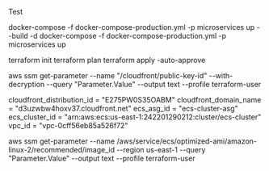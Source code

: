 Test

docker-compose -f docker-compose-production.yml -p microservices up --build -d
docker-compose -f docker-compose-production.yml -p microservices up

terraform init
terraform plan
terraform apply -auto-approve

aws ssm get-parameter --name "/cloudfront/public-key-id" --with-decryption --query "Parameter.Value" --output text --profile terraform-user


cloudfront_distribution_id = "E275PW0S35OABM"
cloudfront_domain_name = "d3uzwbw4hoxv37.cloudfront.net"
ecs_asg_id = "ecs-cluster-asg"
ecs_cluster_id = "arn:aws:ecs:us-east-1:242201290212:cluster/ecs-cluster"
vpc_id = "vpc-0cff56eb85a526f72"


aws ssm get-parameter --name /aws/service/ecs/optimized-ami/amazon-linux-2/recommended/image_id --region us-east-1 --query "Parameter.Value" --output text --profile terraform-user